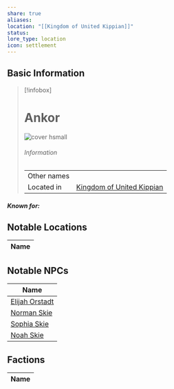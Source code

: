 ```yaml
---
share: true
aliases: 
location: "[[Kingdom of United Kippian]]"
status: 
lore_type: location
icon: settlement
---
```

## Basic Information
> [!infobox]
> # Ankor
> ![cover hsmall](insertimage.png)
> ###### Information
> |   |  |
> | ---- | ---- |
> | Other names | |
> | Located in | [Kingdom of United Kippian](../Kingdoms/Kingdom%20of%20United%20Kippian.md)|
##### Known for:
## Notable Locations
| Name |
| ---- |

## Notable NPCs
| Name                                       |
| ------------------------------------------ |
| [Elijah Orstadt](../../../Elijah%20Orstadt.md) |
| [Norman Skie](../../../Norman%20Skie.md)       |
| [Sophia Skie](../../../Sophia%20Skie.md)       |
| [Noah Skie](../../PCs/Noah%20Skie.md)            |

## Factions
| Name |
| ---- |
